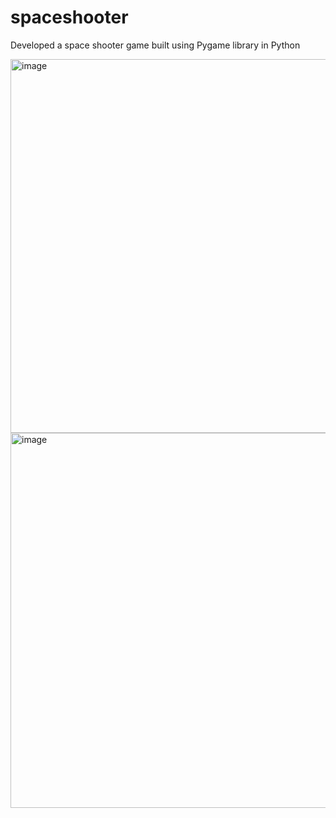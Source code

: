 # spaceshooter

Developed a space shooter game built using Pygame library in Python

<img width="598" alt="image" src="https://user-images.githubusercontent.com/113074781/231848651-80f7a687-6260-4000-b305-b8def9f0df43.png">

<img width="600" alt="image" src="https://user-images.githubusercontent.com/113074781/231848755-8fe08f15-6652-4571-9030-47df3cc30267.png">

